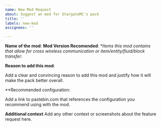 ```yaml
---
name: New Mod Request
about: Suggest an mod for StargateMC's pack
title: ''
labels: new-mod
assignees: ''

---
```

**Name of the mod**:
**Mod Version Recomended**:
**Items this mod contains that allow for cross wireless communication or item/entity/fluid/block transfer:*

**Reason to add this mod**:

Add a clear and convincing reason to add this mod and justify how it will make the pack better overall.

**Recommended configuration:

Add a link to pastebin.com that references the configuration you recommend using with the mod.

**Additional context**
Add any other context or screenshots about the feature request here.
